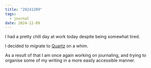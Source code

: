 ```yaml
---
title: "20241209"
tags:
  - journal
date: 2024-12-09
---
```


I had a pretty chill day at work today despite being somewhat tired.

I decided to migrate to [Quartz](https://quartz.jzhao.xyz/) on a whim.

As a result of that I am once again working on journaling, and trying to organise some of my writing in a more easily accessible manner.